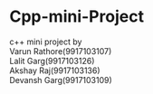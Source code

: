 # Cpp-mini-Project
c++ mini project by<br/>
Varun Rathore(9917103107)<br/>
Lalit Garg(9917103126)<br/>
Akshay Raj(9917103136)<br/>
Devansh Garg(9917103109)
